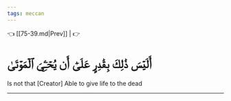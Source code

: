 ```yaml
---
tags: meccan
---
```


👈 [[75-39.md|Prev]] |  👉

# أَلَيۡسَ ذَٰلِكَ بِقَٰدِرٍ عَلَىٰٓ أَن يُحۡـِۧيَ ٱلۡمَوۡتَىٰ

Is not that [Creator] Able to give life to the dead

---


